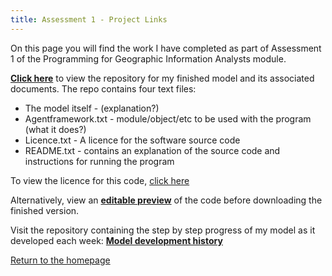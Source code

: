 ```yaml
---
title: Assessment 1 - Project Links
---
```



On this page you will find the work I have completed as part of Assessment 1 of the Programming for Geographic Information Analysts module. 

[**Click here**](https://github.com/davidosh96/Assessment_1) to view the repository for my finished model and its associated documents.
The repo contains four text files:
* The model itself - (explanation?)
* Agentframework.txt - module/object/etc to be used with the program (what it does?)
* Licence.txt - A licence for the software source code
* README.txt - contains an explanation of the source code and instructions for running the program 


To view the licence for this code, [click here]()




Alternatively, view an [**editable preview**](https://davidosh96.github.io/modelpreview.html) of the code before downloading the finished version.


Visit the repository containing the step by step progress of my model as it developed each week:
[**Model development history**](https://github.com/davidosh96/Assessment_1)


[Return to the homepage](https://davidosh96.github.io/index.html)

